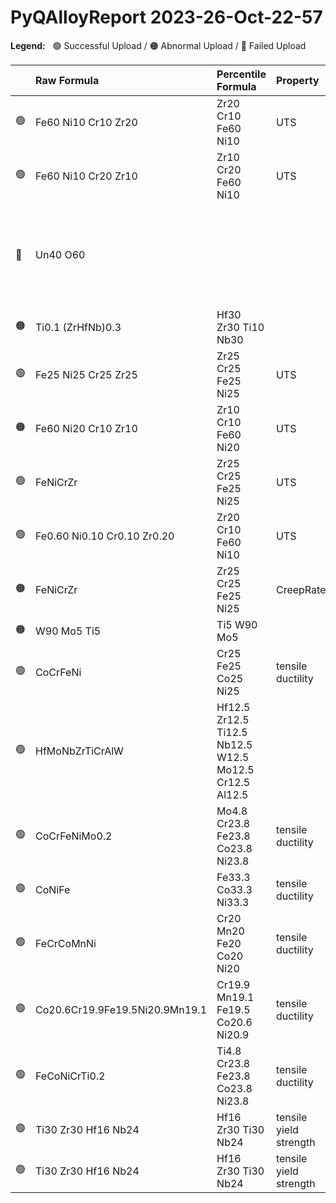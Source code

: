 
# PyQAlloyReport 2023-26-Oct-22-57

**Legend:** &nbsp; 🟢 Successful Upload / 🟠 Abnormal Upload / 🔴 Failed Upload

| | Raw Formula | Percentile Formula | Property | Comment |
|:--- |:--- |:--- |:--- |:--- |
| 🟢 | Fe60 Ni10 Cr10 Zr20            | Zr20 Cr10 Fe60 Ni10                                    | UTS |  |
| 🟢 | Fe60 Ni10 Cr20 Zr10            | Zr10 Cr20 Fe60 Ni10                                    | UTS |  |
| 🔴 | Un40 O60                       |                                                        |  | Can't parse composition!: Un40 O60 --> Can't parse Element or Species from str: Un. |
| 🟠 | Ti0.1 (ZrHfNb)0.3              | Hf30 Zr30 Ti10 Nb30                                    |  | No property data! |
| 🟢 | Fe25 Ni25 Cr25 Zr25            | Zr25 Cr25 Fe25 Ni25                                    | UTS |  |
| 🟠 | Fe60 Ni20 Cr10 Zr10            | Zr10 Cr10 Fe60 Ni20                                    | UTS | High UTS of 750000000 |
| 🟢 | FeNiCrZr                       | Zr25 Cr25 Fe25 Ni25                                    | UTS |  |
| 🟢 | Fe0.60 Ni0.10 Cr0.10 Zr0.20    | Zr20 Cr10 Fe60 Ni10                                    | UTS |  |
| 🟠 | FeNiCrZr                       | Zr25 Cr25 Fe25 Ni25                                    | CreepRate | No property data! |
| 🟠 | W90 Mo5 Ti5                    | Ti5 W90 Mo5                                            |  | No property data! |
| 🟢 | CoCrFeNi                       | Cr25 Fe25 Co25 Ni25                                    | tensile ductility |  |
| 🟢 | HfMoNbZrTiCrAlW                | Hf12.5 Zr12.5 Ti12.5 Nb12.5 W12.5 Mo12.5 Cr12.5 Al12.5 |  |  |
| 🟢 | CoCrFeNiMo0.2                  | Mo4.8 Cr23.8 Fe23.8 Co23.8 Ni23.8                      | tensile ductility |  |
| 🟢 | CoNiFe                         | Fe33.3 Co33.3 Ni33.3                                   | tensile ductility |  |
| 🟢 | FeCrCoMnNi                     | Cr20 Mn20 Fe20 Co20 Ni20                               | tensile ductility |  |
| 🟢 | Co20.6Cr19.9Fe19.5Ni20.9Mn19.1 | Cr19.9 Mn19.1 Fe19.5 Co20.6 Ni20.9                     | tensile ductility |  |
| 🟢 | FeCoNiCrTi0.2                  | Ti4.8 Cr23.8 Fe23.8 Co23.8 Ni23.8                      | tensile ductility |  |
| 🟢 | Ti30 Zr30 Hf16 Nb24            | Hf16 Zr30 Ti30 Nb24                                    | tensile yield strength |  |
| 🟢 | Ti30 Zr30 Hf16 Nb24            | Hf16 Zr30 Ti30 Nb24                                    | tensile yield strength |  |

